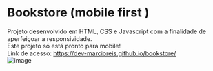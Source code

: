 # Bookstore (mobile first )
Projeto desenvolvido em HTML, CSS e Javascript com a finalidade de aperfeiçoar a responsividade.<br>
Este projeto só está pronto para mobile! <br>
Link de acesso: https://dev-marcioreis.github.io/bookstore/<br>
![image](https://user-images.githubusercontent.com/122680054/212544518-1380a44a-be68-4985-9ef3-8fa8d17979e2.png)
